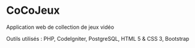 # CoCoJeux
Application web de collection de jeux vidéo

Outils utilisés : PHP, CodeIgniter, PostgreSQL, HTML 5 & CSS 3, Bootstrap
